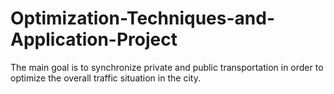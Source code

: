 # Optimization-Techniques-and-Application-Project
The main goal is to synchronize private and public transportation in order to optimize the overall traffic situation in the city.
